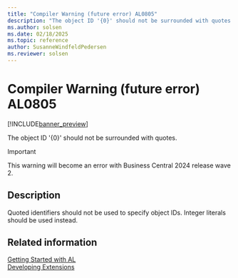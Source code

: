 ```yaml
---
title: "Compiler Warning (future error) AL0805"
description: "The object ID '{0}' should not be surrounded with quotes."
ms.author: solsen
ms.date: 02/18/2025
ms.topic: reference
author: SusanneWindfeldPedersen
ms.reviewer: solsen
---
```

[//]: # (START>DO_NOT_EDIT)
[//]: # (IMPORTANT:Do not edit any of the content between here and the END>DO_NOT_EDIT.)
[//]: # (Any modifications should be made in the .xml files in the ModernDev repo.)
# Compiler Warning (future error) AL0805

[!INCLUDE[banner_preview](../includes/banner_preview.md)]

The object ID '{0}' should not be surrounded with quotes.


> [!IMPORTANT]
> This warning will become an error with Business Central 2024 release wave 2.  

## Description
Quoted identifiers should not be used to specify object IDs. Integer literals should be used instead.  

[//]: # (IMPORTANT: END>DO_NOT_EDIT)
## Related information  
[Getting Started with AL](../devenv-get-started.md)  
[Developing Extensions](../devenv-dev-overview.md)  